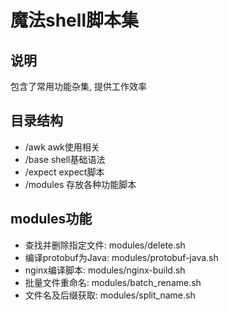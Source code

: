 # 魔法shell脚本集

## 说明
包含了常用功能杂集, 提供工作效率

## 目录结构
* /awk awk使用相关
* /base shell基础语法
* /expect expect脚本
* /modules 存放各种功能脚本

## modules功能
* 查找并删除指定文件: modules/delete.sh
* 编译protobuf为Java: modules/protobuf-java.sh
* nginx编译脚本: modules/nginx-build.sh
* 批量文件重命名: modules/batch_rename.sh
* 文件名及后缀获取: modules/split_name.sh
